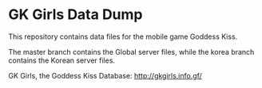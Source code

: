 GK Girls Data Dump
==================

This repository contains data files for the mobile game Goddess Kiss.

The master branch contains the Global server files, while the korea branch contains the Korean server files.

GK Girls, the Goddess Kiss Database: http://gkgirls.info.gf/
